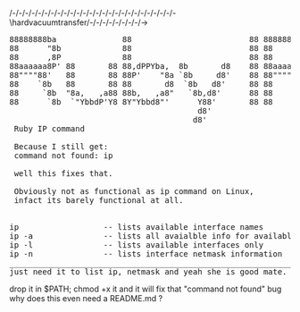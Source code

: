 /-\/-\/-\/-\/-\/-\/-\/-\/-\/-\/-\/-\/-\/-\/-\/-\/-\/-\/-\/-\/-\/-\/-\/-\/-\/-\hardvacuumtransfer/-\/-\/-\/-\/-\/-\/-\/-\/->
<pre>
88888888ba              88                         88 88888888ba   
88      "8b             88                         88 88      "8b  
88      ,8P             88                         88 88      ,8P  
88aaaaaa8P' 88       88 88,dPPYba,  8b       d8    88 88aaaaaa8P'  
88""""88'   88       88 88P'    "8a `8b     d8'    88 88""""""'    
88    `8b   88       88 88       d8  `8b   d8'     88 88           
88     `8b  "8a,   ,a88 88b,   ,a8"   `8b,d8'      88 88           
88      `8b  `"YbbdP'Y8 8Y"Ybbd8"'      Y88'       88 88           
                                        d8'                        for macos
                                       d8'
 Ruby IP command

 Because I still get:
 command not found: ip

 well this fixes that.

 Obviously not as functional as ip command on Linux,
 infact its barely functional at all.


ip                  -- lists available interface names
ip -a               -- lists all avaialble info for available interfaces
ip -l               -- lists available interfaces only
ip -n               -- lists interface netmask information
_____________________________________________________________
just need it to list ip, netmask and yeah she is good mate.
</pre>

drop it in $PATH; chmod +x it and it will fix that "command not found" bug
why does this even need a README.md ?
